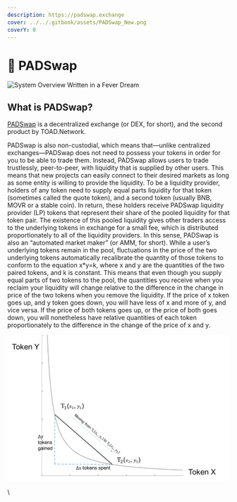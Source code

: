 ```yaml
---
description: https://padswap.exchange
cover: ../../.gitbook/assets/PADSwap_New.png
coverY: 0
---
```


# 🍄 PADSwap

![System Overview Written in a Fever Dream](<../../.gitbook/assets/TOAD PAD ECOSYSTEM MAP.png>)

## **What is PADSwap?** <a href="what-is-sushiswap" id="what-is-sushiswap"></a>

[PADSwap](https://dapps.padswap.exchange) is a decentralized exchange (or DEX, for short), and the second product by TOAD.Network.

PADSwap is also non-custodial, which means that—unlike centralized exchanges—PADSwap does not need to possess your tokens in order for you to be able to trade them. Instead, PADSwap allows users to trade trustlessly, peer-to-peer, with liquidity that is supplied by other users. This means that new projects can easily connect to their desired markets as long as some entity is willing to provide the liquidity. To be a liquidity provider, holders of any token need to supply equal parts liquidity for that token (sometimes called the quote token), and a second token (usually BNB, MOVR or a stable coin). In return, these holders receive PADSwap liquidity provider (LP) tokens that represent their share of the pooled liquidity for that token pair. The existence of this pooled liquidity gives other traders access to the underlying tokens in exchange for a small fee, which is distributed proportionately to all of the liquidity providers. In this sense, PADSwap is also an “automated market maker” (or AMM, for short). While a user’s underlying tokens remain in the pool, fluctuations in the price of the two underlying tokens automatically recalibrate the quantity of those tokens to conform to the equation x\*y=k, where x and y are the quantities of the two paired tokens, and k is constant. This means that even though you supply equal parts of two tokens to the pool, the quantities you receive when you reclaim your liquidity will change relative to the difference in the change in price of the two tokens when you remove the liquidity. If the price of x token goes up, and y token goes down, you will have less of x and more of y, and vice versa. If the price of both tokens goes up, or the price of both goes down, you will nonetheless have relative quantities of each token proportionately to the difference in the change of the price of x and y.

![](<../../.gitbook/assets/amm graph.png>)

\
